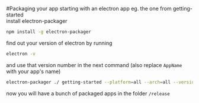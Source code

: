 #Packaging your app
starting with an electron app eg. the one from getting-started  
install electron-packager
```bash
npm install -g electron-packager
```
find out your version of electron by running
```bash
electron -v
```
and use that version number in the next command (also replace `AppName` with your app's name)
```bash
electron-packager ./ getting-started --platform=all --arch=all --version=0.30.1 --out=release
```
now you will have a bunch of packaged apps in the folder `/release`
